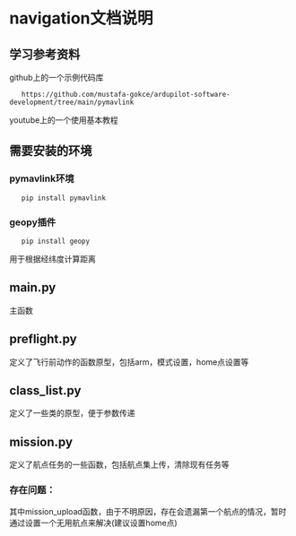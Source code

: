 # navigation文档说明

## 学习参考资料

github上的一个示例代码库

       https://github.com/mustafa-gokce/ardupilot-software-development/tree/main/pymavlink

youtube上的一个使用基本教程

       

## 需要安装的环境

   ### pymavlink环境
       pip install pymavlink
   ### geopy插件
       pip install geopy
   用于根据经纬度计算距离

## main.py 
   主函数

## preflight.py
   定义了飞行前动作的函数原型，包括arm，模式设置，home点设置等
   
## class_list.py
   定义了一些类的原型，便于参数传递

## mission.py
   定义了航点任务的一些函数，包括航点集上传，清除现有任务等
   
### 存在问题：
其中mission_upload函数，由于不明原因，存在会遗漏第一个航点的情况，暂时通过设置一个无用航点来解决(建议设置home点)
